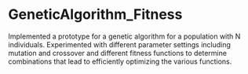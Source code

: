 # GeneticAlgorithm_Fitness

Implemented a prototype for a genetic algorithm for a population with N individuals. Experimented with different parameter settings including mutation and crossover and different fitness functions to determine combinations that lead to efficiently optimizing the various functions.
